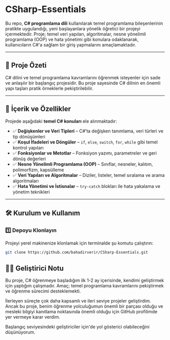 # CSharp-Essentials

Bu repo, **C# programlama dili** kullanılarak temel programlama bileşenlerinin pratikte uygulandığı, yeni başlayanlara yönelik öğretici bir projeyi içermektedir. Proje; temel veri yapıları, algoritmalar, nesne yönelimli programlama (OOP) ve hata yönetimi gibi konulara odaklanarak, kullanıcıların C#'a sağlam bir giriş yapmalarını amaçlamaktadır.

---

## 🚀 Proje Özeti

C# dilini ve temel programlama kavramlarını öğrenmek isteyenler için sade ve anlaşılır bir başlangıç projesidir. Bu proje sayesinde C# dilinin en önemli yapı taşları pratik örneklerle pekiştirilebilir.

---

## 📌 İçerik ve Özellikler

Projede aşağıdaki **temel C# konuları** ele alınmaktadır:

- ✅ **Değişkenler ve Veri Tipleri** – C#’ta değişken tanımlama, veri türleri ve tip dönüşümleri  
- ✅ **Koşul İfadeleri ve Döngüler** – `if`, `else`, `switch`, `for`, `while` gibi temel kontrol yapıları  
- ✅ **Fonksiyonlar ve Metotlar** – Fonksiyon yazımı, parametreler ve geri dönüş değerleri  
- ✅ **Nesne Yönelimli Programlama (OOP)** – Sınıflar, nesneler, kalıtım, polimorfizm, kapsülleme  
- ✅ **Veri Yapıları ve Algoritmalar** – Diziler, listeler, temel sıralama ve arama algoritmaları  
- ✅ **Hata Yönetimi ve İstisnalar** – `try-catch` blokları ile hata yakalama ve yönetim teknikleri  

---

## 🛠 Kurulum ve Kullanım

### 1️⃣ Depoyu Klonlayın

Projeyi yerel makinenize klonlamak için terminalde şu komutu çalıştırın:

```bash
git clone https://github.com/bahadirverir/CSharp-Essentials.git
```

## 🧑‍💻 Geliştirici Notu

Bu proje, C# öğrenmeye başladığım ilk 1-2 ay içerisinde, kendimi geliştirmek için yaptığım çalışmadır. Amaç; temel programlama kavramlarını pekiştirmek ve öğrenme sürecimi desteklemekti.

İlerleyen süreçte çok daha kapsamlı ve ileri seviye projeler geliştirdim. Ancak bu proje, benim öğrenme yolculuğumun önemli bir parçası olduğu ve mesleki bilgiyi kanıtlama noktasında önemli olduğu için GitHub profilimde yer vermeye karar verdim.

Başlangıç seviyesindeki geliştiriciler için'de yol gösterici olabileceğini düşünüyorum.
